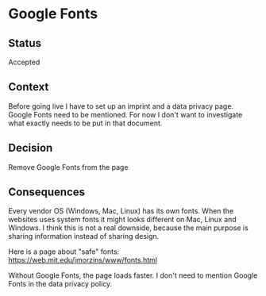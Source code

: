 # Google Fonts

## Status

Accepted

## Context

Before going live I have to set up an imprint and a data privacy page.
Google Fonts need to be mentioned. For now I don't want to investigate what exactly needs to be put in that document.

## Decision

Remove Google Fonts from the page

## Consequences

Every vendor OS (Windows, Mac, Linux) has its own fonts.
When the websites uses system fonts it might looks different on Mac, Linux and Windows.
I think this is not a real downside, because the main purpose is sharing information instead of sharing design.

Here is a page about "safe" fonts: https://web.mit.edu/jmorzins/www/fonts.html

Without Google Fonts, the page loads faster.
I don't need to mention Google Fonts in the data privacy policy.

